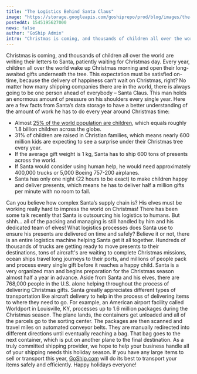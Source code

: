 ```yaml
---
title: "The Logistics Behind Santa Claus"
image: "https://storage.googleapis.com/goshiprepo/prod/blog/images/the-logistics-behind-santa-claus.jpg"
postedAt: 1545195627000
news: false
author: "GoShip Admin"
intro: "Christmas is coming, and thousands of children all over the world are writing their letters to Santa, patiently waiting for Christmas day. Every year, children all over the world wake up Christmas morning and open their long-awaited gifts underneath the tree. This expectation must be satisfied on-time, because the delivery of happiness can’t wait on Christmas, right? No matter how many shipping companies there are in the world, there is always going to be one person ahead of everybody – Santa Claus. This ma"
---
```

Christmas is coming, and thousands of children all over the world are writing their letters to Santa, patiently waiting for Christmas day. Every year, children all over the world wake up Christmas morning and open their long-awaited gifts underneath the tree. This expectation must be satisfied on-time, because the delivery of happiness can’t wait on Christmas, right? No matter how many shipping companies there are in the world, there is always going to be one person ahead of everybody – Santa Claus. This man holds an enormous amount of pressure on his shoulders every single year. Here are a few facts from Santa’s data storage to have a better understanding of the amount of work he has to do every year around Christmas time:

*   Almost [25% of the world population are children](https://www.indexmundi.com/world/demographics_profile.html), which equals roughly 1.8 billion children across the globe.
*   31% of children are raised in Christian families, which means nearly 600 million kids are expecting to see a surprise under their Christmas tree every year.
*   If the average gift weight is 1 kg, Santa has to ship 600 tons of presents across the world.
*   If Santa would consider using human help, he would need approximately 400,000 trucks or 5,000 Boeing 757-200 airplanes.
*   Santa has only one night (22 hours to be exact) to make children happy and deliver presents, which means he has to deliver half a million gifts per minute with no room to fail.

Can you believe how complex Santa’s supply chain is? His elves must be working really hard to impress the world on Christmas! There has been some talk recently that Santa is outsourcing his logistics to humans. But shhh... all of the packing and managing is still handled by him and his dedicated team of elves! What logistics processes does Santa use to ensure his presents are delivered on time and safely? Believe it or not, there is an entire logistics machine helping Santa get it all together. Hundreds of thousands of trucks are getting ready to move presents to their destinations, tons of aircraft's are waiting to complete Christmas missions, ocean ships travel long journeys to their ports, and millions of people pack and process every single gift before it reaches a happy child. Santa is a very organized man and begins preparation for the Christmas season almost half a year in advance. Aside from Santa and his elves, there are 768,000 people in the U.S. alone helping throughout the process of delivering Christmas gifts. Santa greatly appreciates different types of transportation like aircraft delivery to help in the process of delivering items to where they need to go. For example, an American airport facility called Worldport in Louisville, KY, processes up to 1.6 million packages during the Christmas season. The plane lands, the containers get unloaded and all of the parcels go to the sorting center. The packages are then scanned and travel miles on automated conveyor belts. They are manually redirected into different directions until eventually reaching a bag. That bag goes to the next container, which is put on another plane to the final destination. As a truly committed shipping provider, we hope to help your business handle all of your shipping needs this holiday season. If you have any large items to sell or transport this year, [GoShip.com](https://www.goship.com/) will do its best to transport your items safely and efficiently. Happy holidays everyone!
